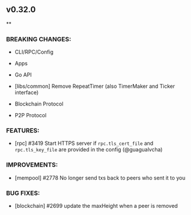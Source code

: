 ## v0.32.0

**

### BREAKING CHANGES:

* CLI/RPC/Config

* Apps

* Go API
- [libs/common] Remove RepeatTimer (also TimerMaker and Ticker interface)

* Blockchain Protocol

* P2P Protocol

### FEATURES:
- [rpc] \#3419 Start HTTPS server if `rpc.tls_cert_file` and `rpc.tls_key_file` are provided in the config (@guagualvcha)

### IMPROVEMENTS:

- [mempool] \#2778 No longer send txs back to peers who sent it to you

### BUG FIXES:

- [blockchain] \#2699 update the maxHeight when a peer is removed
